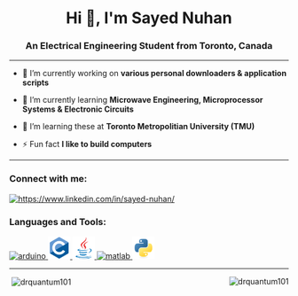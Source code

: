 <!--
**DrQuantum101/drquantum101** is a ✨ _special_ ✨ repository because its `README.md` (this file) appears on your GitHub profile.

Here are some ideas to get you started:

- 🔭 I’m currently working on ...
- 🌱 I’m currently learning ...
- 👯 I’m looking to collaborate on ...
- 🤔 I’m looking for help with ...
- 💬 Ask me about ...
- 📫 How to reach me: ...
- 😄 Pronouns: ...
- ⚡ Fun fact: ...
-->

<h1 align="center">Hi 👋, I'm Sayed Nuhan</h1>
<h3 align="center">An Electrical Engineering Student from Toronto, Canada</h3>

---

- 🔭 I’m currently working on **various personal downloaders & application scripts**

- 🌱 I’m currently learning **Microwave Engineering, Microprocessor Systems & Electronic Circuits**

- 🏫 I’m learning these at **Toronto Metropolitian University (TMU)**

- ⚡ Fun fact **I like to build computers**

---

<h3 align="left">Connect with me:</h3>
<p align="left">
<a href="https://linkedin.com/in/https://www.linkedin.com/in/sayed-nuhan/" target="blank"><img align="center" src="https://raw.githubusercontent.com/rahuldkjain/github-profile-readme-generator/master/src/images/icons/Social/linked-in-alt.svg" alt="https://www.linkedin.com/in/sayed-nuhan/" height="30" width="40" /></a>
</p>

<h3 align="left">Languages and Tools:</h3>
<p align="left"> <a href="https://www.arduino.cc/" target="_blank" rel="noreferrer"> <img src="https://cdn.worldvectorlogo.com/logos/arduino-1.svg" alt="arduino" width="40" height="40"/> </a> <a href="https://www.cprogramming.com/" target="_blank" rel="noreferrer"> <img src="https://raw.githubusercontent.com/devicons/devicon/master/icons/c/c-original.svg" alt="c" width="40" height="40"/> </a> <a href="https://www.java.com" target="_blank" rel="noreferrer"> <img src="https://raw.githubusercontent.com/devicons/devicon/master/icons/java/java-original.svg" alt="java" width="40" height="40"/> </a> <a href="https://www.mathworks.com/" target="_blank" rel="noreferrer"> <img src="https://upload.wikimedia.org/wikipedia/commons/2/21/Matlab_Logo.png" alt="matlab" width="40" height="40"/> </a> <a href="https://www.python.org" target="_blank" rel="noreferrer"> <img src="https://raw.githubusercontent.com/devicons/devicon/master/icons/python/python-original.svg" alt="python" width="40" height="40"/> </a> </p>

---
<p><img align="right" src="https://github-readme-stats.vercel.app/api/top-langs?username=drquantum101&show_icons=true&theme=dark&locale=en&layout=compact" alt="drquantum101" /></p>
<p>&nbsp;<img align="center" src="https://github-readme-stats.vercel.app/api?username=drquantum101&show_icons=true&theme=dark&locale=en" alt="drquantum101" /></p>

